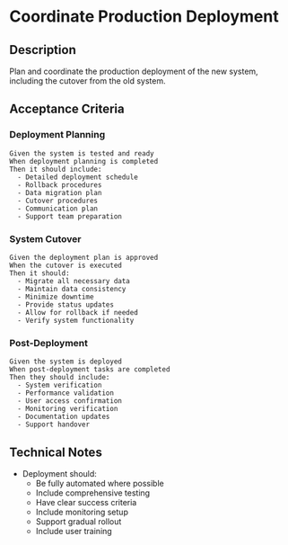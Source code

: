 # Coordinate Production Deployment

## Description
Plan and coordinate the production deployment of the new system, including the cutover from the old system.

## Acceptance Criteria

### Deployment Planning
```gherkin
Given the system is tested and ready
When deployment planning is completed
Then it should include:
  - Detailed deployment schedule
  - Rollback procedures
  - Data migration plan
  - Cutover procedures
  - Communication plan
  - Support team preparation
```

### System Cutover
```gherkin
Given the deployment plan is approved
When the cutover is executed
Then it should:
  - Migrate all necessary data
  - Maintain data consistency
  - Minimize downtime
  - Provide status updates
  - Allow for rollback if needed
  - Verify system functionality
```

### Post-Deployment
```gherkin
Given the system is deployed
When post-deployment tasks are completed
Then they should include:
  - System verification
  - Performance validation
  - User access confirmation
  - Monitoring verification
  - Documentation updates
  - Support handover
```

## Technical Notes
- Deployment should:
  - Be fully automated where possible
  - Include comprehensive testing
  - Have clear success criteria
  - Include monitoring setup
  - Support gradual rollout
  - Include user training 